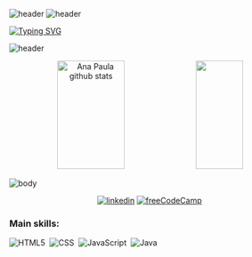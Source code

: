 
![header](https://capsule-render.vercel.app/api?type=soft&color=9583b6&height=15&section=header&text=%20&fontSize=20&animation=scaleIn)
![header](https://capsule-render.vercel.app/api?type=soft&color=0d1117&height=15&section=header&text=%20&fontSize=20&animation=scaleIn)

[![Typing SVG](https://readme-typing-svg.herokuapp.com/?color=9583b6&size=35&center=true&vCenter=true&width=1000&lines=Hello,+my+name+is+Ana+Paula;I'm+21+years+old;I'm+from+Brazil;I'm+a+studying+Software+Engineering;Be+Welcome!+:%29)]([https://git.io/typing-svg])

![header](https://capsule-render.vercel.app/api?type=soft&color=0d1117&height=15&section=header&text=%20&fontSize=20&animation=scaleIn)
<div align="center">  
  <img width="49%" height="195px" src="https://github-readme-stats.vercel.app/api?username=apssouza&show_icons=true&count_private=true&hide_border=true&title_color=9583b6&icon_color=9583b6&text_color=9583b6&bg_color=0d1117" alt="Ana Paula github stats" /> 
  <img width="41%" height="195px" src="https://github-readme-stats.vercel.app/api/top-langs/?username=apssouza&layout=compact&hide_border=true&title_color=9583b6&text_color=9583b6&bg_color=0d1117" />
</div>


![body](https://capsule-render.vercel.app/api?type=soft&color=0d1117&height=15&section=header&text=%20&fontSize=20&animation=scaleIn)


<div align="center"> 
  
  <a href='https://www.linkedin.com/in/ana-paula-silva-souza-078770180/' target="_blank"><img alt='linkedin' src='https://img.shields.io/badge/Linkedin-100000?style=for-the-badge&logo=linkedin&logoColor=white&labelColor=553BFB&color=553BFB'/></a>
  <a href='https://www.freecodecamp.org/portuguese/apssouza' target="_blank"><img alt='freeCodeCamp' src='https://img.shields.io/badge/freeCodeCamp-100000?style=for-the-badge&logo=freeCodeCamp&logoColor=white&labelColor=601193&color=601193'/></a>
 </div>
 
 ### Main skills:
![HTML5](https://img.shields.io/badge/-HTML5-0D1117?style=for-the-badge&logo=html5&labelColor=0D1117)&nbsp;
![CSS](https://img.shields.io/badge/-CSS-0D1117?style=for-the-badge&logo=CSS3&logoColor=1572B6&labelColor=0D1117)&nbsp;
![JavaScript](https://img.shields.io/badge/-JavaScript-0D1117?style=for-the-badge&logo=javascript&labelColor=0D1117)&nbsp;
![Java](https://img.shields.io/badge/-Java-0D1117?style=for-the-badge&logo=Java&logoColor=purple&labelColor=0D1117)&nbsp; 
